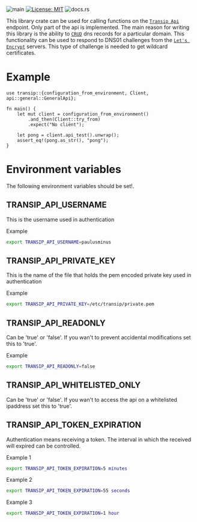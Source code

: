 ![main](https://github.com/paulusminus/transip-api/actions/workflows/rust.yml/badge.svg)
[![License: MIT](https://img.shields.io/badge/License-MIT-yellow.svg)](https://opensource.org/licenses/MIT)
![docs.rs](https://img.shields.io/docsrs/transip)

This library crate can be used for calling functions on the [`Transip Api`] endpoint.
Only part of the api is implemented. The main reason for writing this library is the ability
to [`CRUD`] dns records for a particular domain. This functionality can be used to respond to DNS01 challenges from the [`Let's Encrypt`] servers.
This type of challenge is needed to get wildcard certificates.

[`Transip Api`]: https://api.transip.nl
[`CRUD`]: https://en.wikipedia.org/wiki/Create,_read,_update_and_delete
[`Let's Encrypt`]: https://letsencrypt.org

# Example

```no_run
use transip::{configuration_from_environment, Client, api::general::GeneralApi};

fn main() {
    let mut client = configuration_from_environment()
        .and_then(Client::try_from)
        .expect("No cliënt");

    let pong = client.api_test().unwrap();
    assert_eq!(pong.as_str(), "pong");
}
```

# Environment variables

The following environment variables should be set!.

## TRANSIP_API_USERNAME

This is the username used in authentication

Example

```bash
export TRANSIP_API_USERNAME=paulusminus
```

## TRANSIP_API_PRIVATE_KEY

This is the name of the file that holds the pem encoded private key used in authentication

Example

```bash
export TRANSIP_API_PRIVATE_KEY=/etc/transip/private.pem
```

## TRANSIP_API_READONLY

Can be 'true' or 'false'. If you wan't to prevent accidental modifications set this to 'true'.

Example

```bash
export TRANSIP_API_READONLY=false
```

## TRANSIP_API_WHITELISTED_ONLY

Can be 'true' or 'false'. If you wan't to access the api on a whitelisted ipaddress set this to 'true'.

## TRANSIP_API_TOKEN_EXPIRATION

Authentication means receiving a token. The interval in which the received will expired can be controlled.

Example 1

```bash
export TRANSIP_API_TOKEN_EXPIRATION=5 minutes
```

Example 2

```bash
export TRANSIP_API_TOKEN_EXPIRATION=55 seconds
```

Example 3

```bash
export TRANSIP_API_TOKEN_EXPIRATION=1 hour
```

